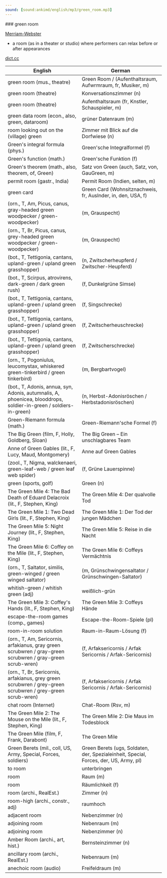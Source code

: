 ```yaml
---
sound: [sound:ankimd/english/mp3/green_room.mp3]
---
```


\### green room

[Merriam-Webster](https://www.merriam-webster.com/dictionary/green+room)

- a room (as in a theater or studio) where performers can relax before or after appearances

[dict.cc](https://www.dict.cc/green+room)

| English        | German       |
| -------------- | ------------ |
| green room (mus., theatre) | Green Room / (Aufenthaltsraum, Aufwrmraum, fr, Musiker, m) |
| green room (theatre) | Konversationszimmer (n) |
| green room (theatre) | Aufenthaltsraum (fr, Knstler, Schauspieler, m) |
| green data room (econ., also, green, dataroom) | grüner Datenraum (m) |
| room looking out on the (village) green | Zimmer mit Blick auf die Dorfwiese (n) |
| Green's integral formula (phys.) | Green'sche Integralformel (f) |
| Green's function (math.) | Green'sche Funktion (f) |
| Green's theorem (math., also, theorem, of, Green) | Satz von Green (auch, Satz, von, GauGreen, m) |
| permit room (gastr., India) | Permit Room (Indien, selten, m) |
| green card | Green Card (Wohnsitznachweis, fr, Auslnder, in, den, USA, f) |
|  (orn., T, Am, Picus, canus, gray-headed green woodpecker / green-woodpecker) |  (m, Grauspecht) |
|  (orn., T, Br, Picus, canus, grey-headed green woodpecker / green-woodpecker) |  (m, Grauspecht) |
|  (bot., T, Tettigonia, cantans, upland-green / upland green grasshopper) |  (n, Zwitscherheupferd / Zwitscher-Heupferd) |
|  (bot., T, Scirpus, atrovirens, dark-green / dark green rush) |  (f, Dunkelgrüne Simse) |
|  (bot., T, Tettigonia, cantans, upland-green / upland green grasshopper) |  (f, Singschrecke) |
|  (bot., T, Tettigonia, cantans, upland-green / upland green grasshopper) |  (f, Zwitscherheuschrecke) |
|  (bot., T, Tettigonia, cantans, upland-green / upland green grasshopper) |  (f, Zwitscherschrecke) |
|  (orn., T, Pogoniulus, leucomystax, whiskered green-tinkerbird / green tinkerbird) |  (m, Bergbartvogel) |
|  (bot., T, Adonis, annua, syn, Adonis, autumnalis, A, phoenicea, blooddrops, soldier-in-green / soldiers-in-green) |  (n, Herbst-Adonisröschen / Herbstadonisröschen) |
| Green-Riemann formula (math.) | Green-Riemann'sche Formel (f) |
| The Big Green (film, F, Holly, Goldberg, Sloan) | The Big Green – Ein unschlagbares Team |
| Anne of Green Gables (lit., F, Lucy, Maud, Montgomery) | Anne auf Green Gables |
|  (zool., T, Nigma, walckenaeri, green-leaf-web / green leaf web spider) |  (f, Grüne Lauerspinne) |
| green (sports, golf) | Green (n) |
| The Green Mile 4: The Bad Death of Eduard Delacroix (lit., F, Stephen, King) | The Green Mile 4: Der qualvolle Tod |
| The Green Mile 1: Two Dead Girls (lit., F, Stephen, King) | The Green Mile 1: Der Tod der jungen Mädchen |
| The Green Mile 5: Night Journey (lit., F, Stephen, King) | The Green Mile 5: Reise in die Nacht |
| The Green Mile 6: Coffey on the Mile (lit., F, Stephen, King) | The Green Mile 6: Coffeys Vermächtnis |
|  (orn., T, Saltator, similis, green-winged / green winged saltator) |  (m, Grünschwingensaltator / Grünschwingen-Saltator) |
| whitish-green / whitish green (adj) | weißlich-grün |
| The Green Mile 3: Coffey's Hands (lit., F, Stephen, King) | The Green Mile 3: Coffeys Hände |
| escape-the-room games (comp., games) | Escape-the-Room-Spiele (pl) |
| room-in-room solution | Raum-in-Raum-Lösung (f) |
|  (orn., T, Am, Sericornis, arfakianus, gray green scrubwren / gray-green scrubwren / gray-green scrub-wren) |  (f, Arfaksericornis / Arfak Sericornis / Arfak-Sericornis) |
|  (orn., T, Br, Sericornis, arfakianus, grey green scrubwren / grey-green scrubwren / grey-green scrub-wren) |  (f, Arfaksericornis / Arfak Sericornis / Arfak-Sericornis) |
| chat room (Internet) | Chat-Room (Rsv, m) |
| The Green Mile 2: The Mouse on the Mile (lit., F, Stephen, King) | The Green Mile 2: Die Maus im Todesblock |
| The Green Mile (film, F, Frank, Darabont) | The Green Mile |
| Green Berets (mil., coll, US, Army, Special, Forces, soldiers) | Green Berets (ugs, Soldaten, der, Spezialeinheit, Special, Forces, der, US, Army, pl) |
| to room | unterbringen |
| room | Raum (m) |
| room | Räumlichkeit (f) |
| room (archi., RealEst.) | Zimmer (n) |
| room-high (archi., constr., adj) | raumhoch |
| adjacent room | Nebenzimmer (n) |
| adjoining room | Nebenraum (m) |
| adjoining room | Nebenzimmer (n) |
| Amber Room (archi., art, hist.) | Bernsteinzimmer (n) |
| ancillary room (archi., RealEst.) | Nebenraum (m) |
| anechoic room (audio) | Freifeldraum (m) |
